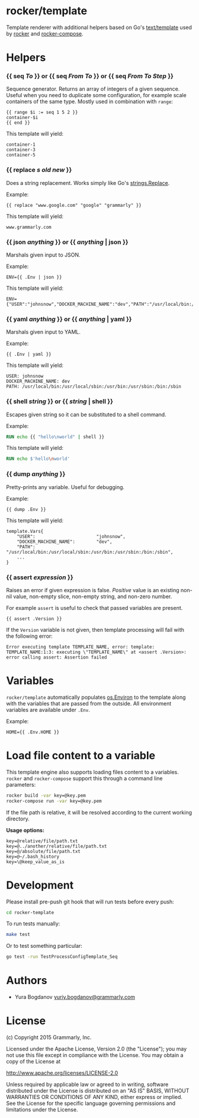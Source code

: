 # rocker/template

Template renderer with additional helpers based on Go's [text/template](http://golang.org/pkg/text/template/) used by [rocker](https://github.com/grammarly/rocker) and [rocker-compose](https://github.com/grammarly/rocker-compose).

# Helpers

### {{ seq *To* }} or {{ seq *From* *To* }} or {{ seq *From* *To* *Step* }}
Sequence generator. Returns an array of integers of a given sequence. Useful when you need to duplicate some configuration, for example scale containers of the same type. Mostly used in combination with `range`:
```
{{ range $i := seq 1 5 2 }}
container-$i
{{ end }}
```

This template will yield:
```
container-1
container-3
container-5
```

### {{ replace *s* *old* *new* }}
Does a string replacement. Works simply like Go's [strings.Replace](http://golang.org/pkg/strings/#Replace).

Example:
```
{{ replace "www.google.com" "google" "grammarly" }}
```

This template will yield:
```
www.grammarly.com
```

### {{ json *anything* }} or {{ *anything* | json }}
Marshals given input to JSON.

Example:
```
ENV={{ .Env | json }}
```

This template will yield:
```
ENV={"USER":"johnsnow","DOCKER_MACHINE_NAME":"dev","PATH":"/usr/local/bin:/usr/local/sbin:/usr/bin:/usr/sbin:/bin:/sbin",...}
```

### {{ yaml *anything* }} or {{ *anything* | yaml }}
Marshals given input to YAML.

Example:
```
{{ .Env | yaml }}
```

This template will yield:
```
USER: johnsnow
DOCKER_MACHINE_NAME: dev
PATH: /usr/local/bin:/usr/local/sbin:/usr/bin:/usr/sbin:/bin:/sbin
```

### {{ shell *string* }} or {{ *string* | shell }}
Escapes given string so it can be substituted to a shell command.

Example:
```Dockerfile
RUN echo {{ "hello\nworld" | shell }}
```

This template will yield:
```Dockerfile
RUN echo $'hello\nworld'
```

### {{ dump *anything* }}
Pretty-prints any variable. Useful for debugging.

Example:
```
{{ dump .Env }}
```

This template will yield:
```
template.Vars{
    "USER":                       "johnsnow",
    "DOCKER_MACHINE_NAME":        "dev",
    "PATH":                       "/usr/local/bin:/usr/local/sbin:/usr/bin:/usr/sbin:/bin:/sbin",
    ...
}
```

### {{ assert *expression* }}
Raises an error if given expression is false. *Positive* value is an existing non-nil value, non-empty slice, non-empty string, and non-zero number.

For example `assert` is useful to check that passed variables are present.

```
{{ assert .Version }}
```

If the `Version` variable is not given, then template processing will fail with the following error:

```
Error executing template TEMPLATE_NAME, error: template: TEMPLATE_NAME:1:3: executing \"TEMPLATE_NAME\" at <assert .Version>: error calling assert: Assertion failed
```

# Variables
`rocker/template` automatically populates [os.Environ](https://golang.org/pkg/os/#Environ) to the template along with the variables that are passed from the outside. All environment variables are available under `.Env`.

Example:
```
HOME={{ .Env.HOME }}
```

# Load file content to a variable
This template engine also supports loading files content to a variables. `rocker` and `rocker-compose` support this through a command line parameters:

```bash
rocker build -var key=@key.pem
rocker-compose run -var key=@key.pem
```

If the file path is relative, it will be resolved according to the current working directory.

**Usage options:**

```
key=@relative/file/path.txt
key=@../another/relative/file/path.txt
key=@/absolute/file/path.txt
key=@~/.bash_history
key=\@keep_value_as_is
```

# Development

Please install pre-push git hook that will run tests before every push:

```bash
cd rocker-template
```

To run tests manually:

```bash
make test
```

Or to test something particular:

```bash
go test -run TestProcessConfigTemplate_Seq
```

# Authors

- Yura Bogdanov <yuriy.bogdanov@grammarly.com>

# License

(c) Copyright 2015 Grammarly, Inc.

Licensed under the Apache License, Version 2.0 (the "License");
you may not use this file except in compliance with the License.
You may obtain a copy of the License at

http://www.apache.org/licenses/LICENSE-2.0

Unless required by applicable law or agreed to in writing, software
distributed under the License is distributed on an "AS IS" BASIS,
WITHOUT WARRANTIES OR CONDITIONS OF ANY KIND, either express or implied.
See the License for the specific language governing permissions and
limitations under the License.
